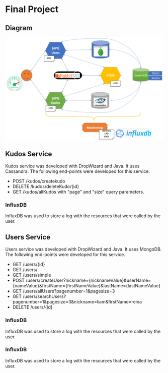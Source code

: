 # Final Project

## [](https://github.com/osumasum1/FinalDB#diagram)Diagram

[![Diagram](https://github.com/osumasum1/FinalDB/blob/master/FinalDiagram.png)](https://github.com/osumasum1/FinalDB/blob/master/FinalDiagram.png)

## [](https://github.com/osumasum1/FinalDB#kudos-service)Kudos Service

Kudos service was developed with DropWizard and Java. It uses Cassandra. The following end-points were developed for this service.

- POST /kudos/createkudo
- DELETE /kudos/deleteKudo/{id}
- GET /kudos/allKudos 	with "page" and "size" query parameters.


### [](https://github.com/osumasum1/KudosProject#influxdb)InfluxDB

InfluxDB was used to store a log with the resources that were called by the user.

## [](https://github.com/osumasum1/KudosProject#users-service)Users Service

Users service was developed with DropWizard and Java. It uses MongoDB. The following end-points were developed for this service.

-   GET /users/{id}
-   GET /users/
-   GET /users/simple
-   POST /users/createUser?nickname={nicknameValue}&userName={nameValue}&firstName={firstNameValue}&lastName={lastNameValue}
-  GET /users/allUsers?pagenumber=1&pagesize=3
-  GET /users/searchUsers?pagenumber=1&pagesize=3&nickname=liam&firstName=reina
-   DELETE /users/{id}


### [](https://github.com/osumasum1/KudosProject#influxdb-1)InfluxDB

InfluxDB was used to store a log with the resources that were called by the user.


### [](https://github.com/osumasum1/KudosProject#influxdb-2)InfluxDB

InfluxDB was used to store a log with the resources that were called by the user.
